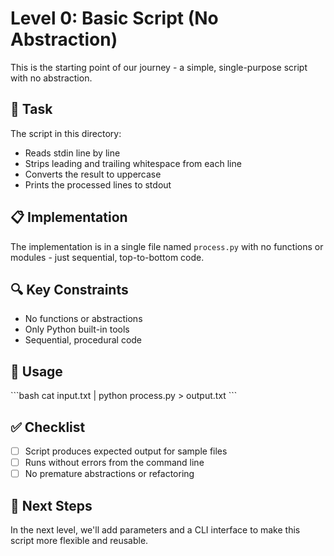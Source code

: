 # Level 0: Basic Script (No Abstraction)

This is the starting point of our journey - a simple, single-purpose script with no abstraction.

## 📝 Task

The script in this directory:

- Reads stdin line by line
- Strips leading and trailing whitespace from each line
- Converts the result to uppercase
- Prints the processed lines to stdout

## 📋 Implementation

The implementation is in a single file named `process.py` with no functions or modules - just sequential, top-to-bottom code.

## 🔍 Key Constraints

- No functions or abstractions
- Only Python built-in tools
- Sequential, procedural code

## 🚀 Usage

\`\`\`bash
cat input.txt | python process.py > output.txt
\`\`\`

## ✅ Checklist

- [ ] Script produces expected output for sample files
- [ ] Runs without errors from the command line
- [ ] No premature abstractions or refactoring

## 🔄 Next Steps

In the next level, we'll add parameters and a CLI interface to make this script more flexible and reusable.
